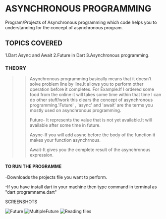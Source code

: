 # ASYNCHRONOUS PROGRAMMING
Program/Projects of Asynchronous programming which code helps you to understanding  for the concept of asynchronous program.

## TOPICS COVERED
1.Dart Async and Await
2.Future in Dart
3.Asynchronous programming.

### THEORY
>> Asynchronous programming basically means that it doesn't solve problem line by line.It allows you to perform other operation before it completes.
>> For Example:If I ordered some food from the online it will takes some time within that time I can do other stuff/work this clears the concept of asynchronous programming.'Future' , 'async' and 'await' are the terms you mostly used on asynchronous programming.
>> 
>> Future- It represents the value that is not yet available.It will available after some time in future.
>> 
>> Async-If you will add async before the body of the function it makes your function asynchrnous.
>> 
>> Await-It gives you the complete result of the asynchronous expression.


#### TO RUN THE PROGRAMME
-Downloads the projects file you want to perform.

-If you have install dart in your machine then type command in terminal as "dart programname.dart"

SCREENSHOTS

![Future](https://user-images.githubusercontent.com/82046769/213157903-78cf6dae-b8f8-4db3-819d-def5c1aba2f0.png)
![MultipleFuture](https://user-images.githubusercontent.com/82046769/213157980-a4d22cb2-2541-49f7-80d5-282c9e2ae3ff.png)
![Reading files](https://user-images.githubusercontent.com/82046769/213402939-552d4f5d-4fe6-40fc-b4fa-c008a3603266.png)





